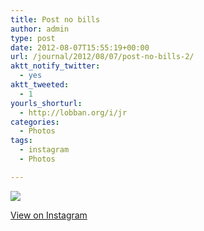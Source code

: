 ```yaml
---
title: Post no bills
author: admin
type: post
date: 2012-08-07T15:55:19+00:00
url: /journal/2012/08/07/post-no-bills-2/
aktt_notify_twitter:
  - yes
aktt_tweeted:
  - 1
yourls_shorturl:
  - http://lobban.org/i/jr
categories:
  - Photos
tags:
  - instagram
  - Photos

---
```

![][1]

[View on Instagram][2]

 [1]: http://lobban.org/wp-content/uploads/HLIC/52d8b2bfd1af1fc5dacc6ad392f781da.jpg
 [2]: http://instagr.am/p/OBpOPnqliq/